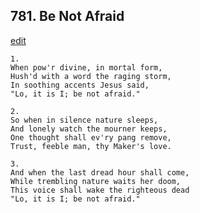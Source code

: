 
## 781.  Be Not Afraid
[edit](https://docs.google.com/document/d/1EzkN8FgUk3YwRQIuyZOY5Y4Z2U33B3Kc/edit?mode=html)



    1.
    When pow'r divine, in mortal form,
    Hush'd with a word the raging storm,
    In soothing accents Jesus said, 
    "Lo, it is I; be not afraid."

    2.
    So when in silence nature sleeps,
    And lonely watch the mourner keeps,
    One thought shall ev'ry pang remove,
    Trust, feeble man, thy Maker's love.

    3.
    And when the last dread hour shall come,
    While trembling nature waits her doom,
    This voice shall wake the righteous dead
    "Lo, it is I; be not afraid."
